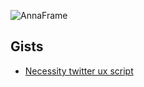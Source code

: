 ![AnnaFrame](https://user-images.githubusercontent.com/22392956/236111023-fddfd0df-72ea-41e2-ace0-3da24bb4e3a1.png)

## Gists
- [Necessity twitter ux script](https://gist.github.com/LTurret)

